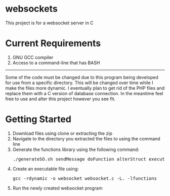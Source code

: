 websockets
==========

This project is for a websocket server in C

Current Requirements
====================
<ol>
	<li>GNU GCC compiler</li>
	<li>Access to a command-line that has BASH</li>
</ol>

<hr>
Some of the code must be changed due to this program being developed for use from a specific directory.
This will be changed over time while I make the files more dynamic.
I eventually plan to get rid of the PHP files and replace them with a C version of database connection.
In the meantime feel free to use and alter this project however you see fit.

Getting Started
===============
<ol>
	<li>Download files using clone or extracting the zip</li>
	<li>Navigate to the directory you extracted the files to using the command line</li>
	<li>Generate the functions library using the following command: <pre>./generateSO.sh sendMessage doFunction alterStruct execute performAction</pre></li>
	<li>Create an executable file using: <pre>gcc -rdynamic -o websocket websocket.c -L. -lfunctions</pre></li>
	<li>Run the newly created websocket program</li>
</ol>